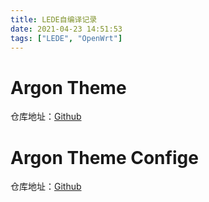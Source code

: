 ```yaml
---
title: LEDE自编译记录
date: 2021-04-23 14:51:53
tags: ["LEDE", "OpenWrt"]
---
```


# Argon Theme

仓库地址：[Github](https://github.com/jerrykuku/luci-theme-argon/blob/master/README_ZH.md#openwrt-%E5%AE%98%E6%96%B9%E6%BA%90%E7%A0%81)

# Argon Theme Confige

仓库地址：[Github](https://github.com/jerrykuku/luci-app-argon-config)
